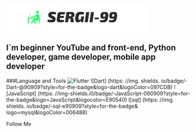 [![Header](https://github.com/Sergeii-99/Sergeii-99/blob/main/assets/image-removebg-preview%20(1).png)](https://www.instagram.com/sergey_4243/)

## I`m beginner YouTube and front-end, Python developer, game developer, mobile app developer

###Language and Tools
![Flutter](https://img.shields.io/badge/-Flutter-090909?style=for-the-badge&logo=flutter&logoColor=47C5F8)
![Dart] (https: //img. shields. io/badge/-Dart-@90909?style=for-the-badge&logo-dart&logoColor=097CDB)
![JavaScript] (https: //img-shields.i0/badge/-JavaScript-090909?style=for-the-badge&logo=JavaScript&logocolor=E90540)
I[sql] (https: //img. shields. io/badge/-sql-e90909?style=for-the-badge& logo=mysql&logoColor=006488)





Follow Me
